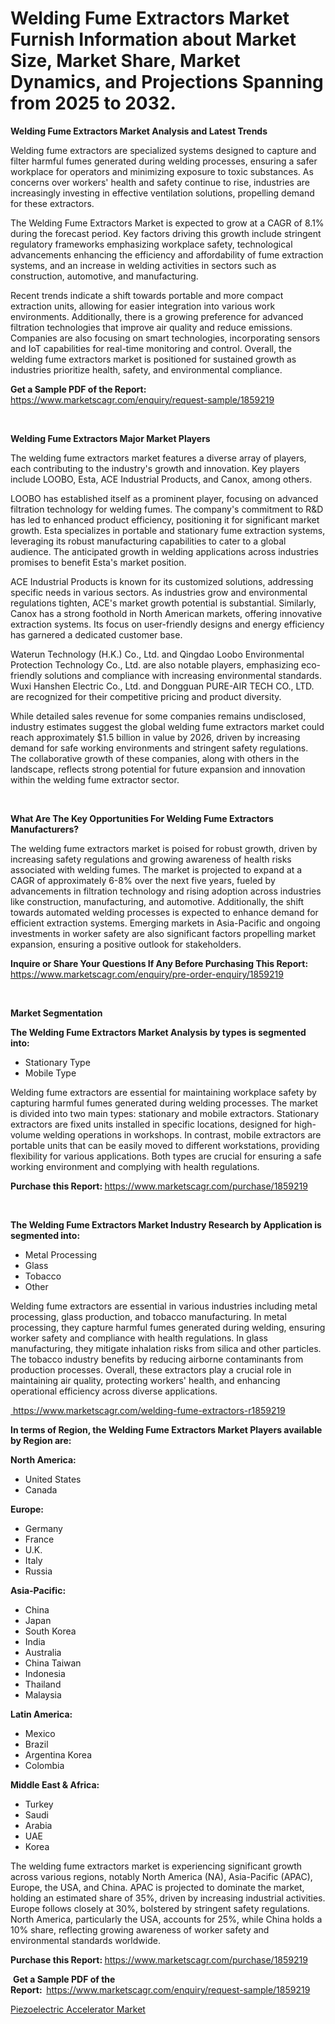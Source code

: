 <p><h1>Welding Fume Extractors Market Furnish Information about Market Size, Market Share, Market Dynamics, and Projections Spanning from 2025 to 2032.</h1></p><p><strong>Welding Fume Extractors Market Analysis and Latest Trends</strong></p>
<p><p>Welding fume extractors are specialized systems designed to capture and filter harmful fumes generated during welding processes, ensuring a safer workplace for operators and minimizing exposure to toxic substances. As concerns over workers' health and safety continue to rise, industries are increasingly investing in effective ventilation solutions, propelling demand for these extractors.</p><p>The Welding Fume Extractors Market is expected to grow at a CAGR of 8.1% during the forecast period. Key factors driving this growth include stringent regulatory frameworks emphasizing workplace safety, technological advancements enhancing the efficiency and affordability of fume extraction systems, and an increase in welding activities in sectors such as construction, automotive, and manufacturing. </p><p>Recent trends indicate a shift towards portable and more compact extraction units, allowing for easier integration into various work environments. Additionally, there is a growing preference for advanced filtration technologies that improve air quality and reduce emissions. Companies are also focusing on smart technologies, incorporating sensors and IoT capabilities for real-time monitoring and control. Overall, the welding fume extractors market is positioned for sustained growth as industries prioritize health, safety, and environmental compliance.</p></p>
<p><strong>Get a Sample PDF of the Report:&nbsp;</strong> <a href="https://www.marketscagr.com/enquiry/request-sample/1859219?utm_campaign=2208&utm_medium=2&utm_source=Github&utm_content=ia&utm_term=16022025&utm_id=welding-fume-extractors">https://www.marketscagr.com/enquiry/request-sample/1859219</a></p>
<p>&nbsp;</p>
<p><strong>Welding Fume Extractors Major Market Players</strong></p>
<p><p>The welding fume extractors market features a diverse array of players, each contributing to the industry's growth and innovation. Key players include LOOBO, Esta, ACE Industrial Products, and Canox, among others.</p><p>LOOBO has established itself as a prominent player, focusing on advanced filtration technology for welding fumes. The company's commitment to R&D has led to enhanced product efficiency, positioning it for significant market growth. Esta specializes in portable and stationary fume extraction systems, leveraging its robust manufacturing capabilities to cater to a global audience. The anticipated growth in welding applications across industries promises to benefit Esta's market position.</p><p>ACE Industrial Products is known for its customized solutions, addressing specific needs in various sectors. As industries grow and environmental regulations tighten, ACE's market growth potential is substantial. Similarly, Canox has a strong foothold in North American markets, offering innovative extraction systems. Its focus on user-friendly designs and energy efficiency has garnered a dedicated customer base.</p><p>Waterun Technology (H.K.) Co., Ltd. and Qingdao Loobo Environmental Protection Technology Co., Ltd. are also notable players, emphasizing eco-friendly solutions and compliance with increasing environmental standards. Wuxi Hanshen Electric Co., Ltd. and Dongguan PURE-AIR TECH CO., LTD. are recognized for their competitive pricing and product diversity.</p><p>While detailed sales revenue for some companies remains undisclosed, industry estimates suggest the global welding fume extractors market could reach approximately $1.5 billion in value by 2026, driven by increasing demand for safe working environments and stringent safety regulations. The collaborative growth of these companies, along with others in the landscape, reflects strong potential for future expansion and innovation within the welding fume extractor sector.</p></p>
<p>&nbsp;</p>
<p><strong>What Are The Key Opportunities For Welding Fume Extractors Manufacturers?</strong></p>
<p><p>The welding fume extractors market is poised for robust growth, driven by increasing safety regulations and growing awareness of health risks associated with welding fumes. The market is projected to expand at a CAGR of approximately 6-8% over the next five years, fueled by advancements in filtration technology and rising adoption across industries like construction, manufacturing, and automotive. Additionally, the shift towards automated welding processes is expected to enhance demand for efficient extraction systems. Emerging markets in Asia-Pacific and ongoing investments in worker safety are also significant factors propelling market expansion, ensuring a positive outlook for stakeholders.</p></p>
<p><strong>Inquire or Share Your Questions If Any Before Purchasing This Report:</strong> <a href="https://www.marketscagr.com/enquiry/pre-order-enquiry/1859219?utm_campaign=2208&utm_medium=2&utm_source=Github&utm_content=ia&utm_term=16022025&utm_id=welding-fume-extractors">https://www.marketscagr.com/enquiry/pre-order-enquiry/1859219</a></p>
<p>&nbsp;</p>
<p><strong>Market Segmentation</strong></p>
<p><strong>The Welding Fume Extractors Market Analysis by types is segmented into:</strong></p>
<p><ul><li>Stationary Type</li><li>Mobile Type</li></ul></p>
<p><p>Welding fume extractors are essential for maintaining workplace safety by capturing harmful fumes generated during welding processes. The market is divided into two main types: stationary and mobile extractors. Stationary extractors are fixed units installed in specific locations, designed for high-volume welding operations in workshops. In contrast, mobile extractors are portable units that can be easily moved to different workstations, providing flexibility for various applications. Both types are crucial for ensuring a safe working environment and complying with health regulations.</p></p>
<p><strong>Purchase this Report:&nbsp;</strong><a href="https://www.marketscagr.com/purchase/1859219?utm_campaign=2208&utm_medium=2&utm_source=Github&utm_content=ia&utm_term=16022025&utm_id=welding-fume-extractors">https://www.marketscagr.com/purchase/1859219</a></p>
<p>&nbsp;</p>
<p><strong>The Welding Fume Extractors Market Industry Research by Application is segmented into:</strong></p>
<p><ul><li>Metal Processing</li><li>Glass</li><li>Tobacco</li><li>Other</li></ul></p>
<p><p>Welding fume extractors are essential in various industries including metal processing, glass production, and tobacco manufacturing. In metal processing, they capture harmful fumes generated during welding, ensuring worker safety and compliance with health regulations. In glass manufacturing, they mitigate inhalation risks from silica and other particles. The tobacco industry benefits by reducing airborne contaminants from production processes. Overall, these extractors play a crucial role in maintaining air quality, protecting workers' health, and enhancing operational efficiency across diverse applications.</p></p>
<p><a href="https://www.marketscagr.com/welding-fume-extractors-r1859219?utm_campaign=2208&utm_medium=2&utm_source=Github&utm_content=ia&utm_term=16022025&utm_id=welding-fume-extractors">&nbsp;https://www.marketscagr.com/welding-fume-extractors-r1859219</a></p>
<p><strong>In terms of Region, the Welding Fume Extractors Market Players available by Region are:</strong></p>
<p>
    <p> <strong> North America: </strong>
        <ul>
            <li>United States</li>
            <li>Canada</li>
        </ul>
        </p> 
    <p> <strong> Europe: </strong>
        <ul>
            <li>Germany</li>
            <li>France</li>
            <li>U.K.</li>
            <li>Italy</li>
            <li>Russia</li>
        </ul>
        </p> 
    <p> <strong> Asia-Pacific: </strong>
        <ul>
            <li>China</li>
            <li>Japan</li>
            <li>South Korea</li>
            <li>India</li>
            <li>Australia</li>
            <li>China Taiwan</li>
            <li>Indonesia</li>
            <li>Thailand</li>
            <li>Malaysia</li>
        </ul>
        </p> 
    <p> <strong> Latin America: </strong>
        <ul>
            <li>Mexico</li>
            <li>Brazil</li>
            <li>Argentina Korea</li>
            <li>Colombia</li>
        </ul>
        </p> 
    <p> <strong> Middle East & Africa: </strong>
        <ul>
            <li>Turkey</li>
            <li>Saudi</li>
            <li>Arabia</li>
            <li>UAE</li>
            <li>Korea</li>
        </ul>
    </p>
    </p>
<p><p>The welding fume extractors market is experiencing significant growth across various regions, notably North America (NA), Asia-Pacific (APAC), Europe, the USA, and China. APAC is projected to dominate the market, holding an estimated share of 35%, driven by increasing industrial activities. Europe follows closely at 30%, bolstered by stringent safety regulations. North America, particularly the USA, accounts for 25%, while China holds a 10% share, reflecting growing awareness of worker safety and environmental standards worldwide.</p></p>
<p><strong>Purchase this Report: </strong><a href="https://www.marketscagr.com/purchase/1859219?utm_campaign=2208&utm_medium=2&utm_source=Github&utm_content=ia&utm_term=16022025&utm_id=welding-fume-extractors">https://www.marketscagr.com/purchase/1859219</a></p>
<p>&nbsp;<strong>Get a Sample PDF of the Report:&nbsp;&nbsp;</strong><a href="https://www.marketscagr.com/enquiry/request-sample/1859219?utm_campaign=2208&utm_medium=2&utm_source=Github&utm_content=ia&utm_term=16022025&utm_id=welding-fume-extractors">https://www.marketscagr.com/enquiry/request-sample/1859219</a></p>
<p><strong></strong></p>
<p><p><a href="https://github.com/ParvinKhatun77/Market-Research-Report-List-1/blob/main/piezoelectric-accelerator-market.md?utm_campaign=2208&utm_medium=2&utm_source=Github&utm_content=ia&utm_term=16022025&utm_id=welding-fume-extractors">Piezoelectric Accelerator Market</a></p></p>
